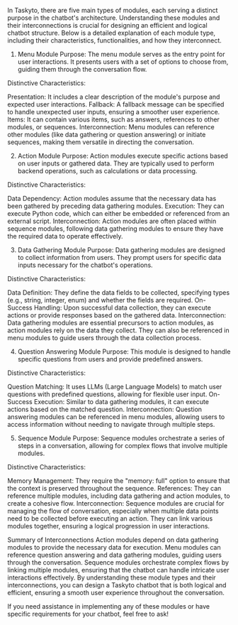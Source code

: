 In Taskyto, there are five main types of modules, each serving a distinct purpose in the chatbot's architecture. Understanding these modules and their interconnections is crucial for designing an efficient and logical chatbot structure. Below is a detailed explanation of each module type, including their characteristics, functionalities, and how they interconnect.

1. Menu Module
Purpose: The menu module serves as the entry point for user interactions. It presents users with a set of options to choose from, guiding them through the conversation flow.

Distinctive Characteristics:

Presentation: It includes a clear description of the module's purpose and expected user interactions.
Fallback: A fallback message can be specified to handle unexpected user inputs, ensuring a smoother user experience.
Items: It can contain various items, such as answers, references to other modules, or sequences.
Interconnection: Menu modules can reference other modules (like data gathering or question answering) or initiate sequences, making them versatile in directing the conversation.

2. Action Module
Purpose: Action modules execute specific actions based on user inputs or gathered data. They are typically used to perform backend operations, such as calculations or data processing.

Distinctive Characteristics:

Data Dependency: Action modules assume that the necessary data has been gathered by preceding data gathering modules.
Execution: They can execute Python code, which can either be embedded or referenced from an external script.
Interconnection: Action modules are often placed within sequence modules, following data gathering modules to ensure they have the required data to operate effectively.

3. Data Gathering Module
Purpose: Data gathering modules are designed to collect information from users. They prompt users for specific data inputs necessary for the chatbot's operations.

Distinctive Characteristics:

Data Definition: They define the data fields to be collected, specifying types (e.g., string, integer, enum) and whether the fields are required.
On-Success Handling: Upon successful data collection, they can execute actions or provide responses based on the gathered data.
Interconnection: Data gathering modules are essential precursors to action modules, as action modules rely on the data they collect. They can also be referenced in menu modules to guide users through the data collection process.

4. Question Answering Module
Purpose: This module is designed to handle specific questions from users and provide predefined answers.

Distinctive Characteristics:

Question Matching: It uses LLMs (Large Language Models) to match user questions with predefined questions, allowing for flexible user input.
On-Success Execution: Similar to data gathering modules, it can execute actions based on the matched question.
Interconnection: Question answering modules can be referenced in menu modules, allowing users to access information without needing to navigate through multiple steps.

5. Sequence Module
Purpose: Sequence modules orchestrate a series of steps in a conversation, allowing for complex flows that involve multiple modules.

Distinctive Characteristics:

Memory Management: They require the "memory: full" option to ensure that the context is preserved throughout the sequence.
References: They can reference multiple modules, including data gathering and action modules, to create a cohesive flow.
Interconnection: Sequence modules are crucial for managing the flow of conversation, especially when multiple data points need to be collected before executing an action. They can link various modules together, ensuring a logical progression in user interactions.

Summary of Interconnections
Action modules depend on data gathering modules to provide the necessary data for execution.
Menu modules can reference question answering and data gathering modules, guiding users through the conversation.
Sequence modules orchestrate complex flows by linking multiple modules, ensuring that the chatbot can handle intricate user interactions effectively.
By understanding these module types and their interconnections, you can design a Taskyto chatbot that is both logical and efficient, ensuring a smooth user experience throughout the conversation.

If you need assistance in implementing any of these modules or have specific requirements for your chatbot, feel free to ask!